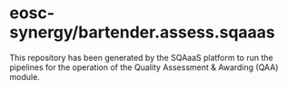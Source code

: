 # eosc-synergy/bartender.assess.sqaaas
This repository has been generated by the SQAaaS platform to run the pipelines
for the operation of the
Quality Assessment & Awarding (QAA)
module.